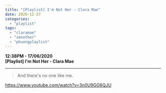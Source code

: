 ```yaml
---
title: "[Playlist] I'm Not Her - Clara Mae"
date: 2020-12-27
categories: 
  - "playlist"
tags: 
  - "claramae"
  - "imnother"
  - "phuongplaylist"
---
```


**12:38PM - 17/06/2020**  
**\[Playlist\] I'm Not Her - Clara Mae**

* * *

> And there's no one like me.

https://www.youtube.com/watch?v=3n0U9GG6QJU
